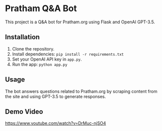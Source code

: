 
# Pratham Q&A Bot

This project is a Q&A bot for Pratham.org using Flask and OpenAI GPT-3.5.

## Installation

1. Clone the repository.
2. Install dependencies: `pip install -r requirements.txt`
3. Set your OpenAI API key in `app.py`.
4. Run the app: `python app.py`

## Usage

The bot answers questions related to Pratham.org by scraping content from the site and using GPT-3.5 to generate responses.

## Demo Video

https://www.youtube.com/watch?v=DrMuc-njSO4

